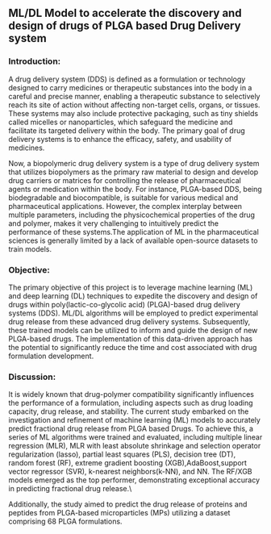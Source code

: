 ## ML/DL Model to accelerate the discovery and design of drugs of PLGA based Drug Delivery system
### Introduction:
A drug delivery system (DDS) is defined as a formulation or technology designed to carry medicines or therapeutic substances into the body in a careful and precise manner, enabling a therapeutic substance to selectively reach its site of action without affecting non-target cells, organs, or tissues. These systems may also include protective packaging, such as tiny shields called micelles or nanoparticles, which safeguard the medicine and facilitate its targeted delivery within the body. The primary goal of drug delivery systems is to enhance the efficacy, safety, and usability of medicines.

Now, a biopolymeric drug delivery system is a type of drug delivery system that utilizes biopolymers as the primary raw material to design and develop drug carriers or matrices for controlling the release of pharmaceutical agents or medication within the body. For instance, PLGA-based DDS, being biodegradable and biocompatible, is suitable for various medical and pharmaceutical applications. However, the complex interplay between multiple parameters, including the physicochemical properties of the drug and polymer, makes it very challenging to intuitively predict the performance of these systems.The application of ML in the pharmaceutical sciences is generally limited by a lack of available open-source datasets to train models.

### Objective: 
The primary objective of this project is to leverage machine learning (ML) and deep learning (DL) techniques to expedite the discovery and design of drugs within poly(lactic-co-glycolic acid) (PLGA)-based drug delivery systems (DDS). ML/DL algorithms will be employed to predict experimental drug release from these advanced drug delivery systems. Subsequently, these trained models can be utilized to inform and guide the design of new PLGA-based drugs. The implementation of this data-driven approach has the potential to significantly reduce the time and cost associated with drug formulation development.

### Discussion:
It is widely known that drug-polymer compatibility significantly influences the performance of a formulation, including aspects such as drug loading capacity, drug release, and stability. The current study embarked on the investigation and refinement of machine learning (ML) models to accurately predict fractional drug release from PLGA based Drugs. To achieve this, a series of ML algorithms were trained and evaluated, including multiple linear regression (MLR), MLR with least absolute shrinkage and selection operator regularization (lasso), partial least squares (PLS), decision tree (DT), random forest (RF), extreme gradient boosting (XGB),AdaBoost,support vector regressor (SVR), k-nearest neighbors(k-NN), and NN. The RF/XGB models emerged as the top performer, demonstrating exceptional accuracy in predicting fractional drug release.\

Additionally, the study aimed to predict the drug release of proteins and peptides from PLGA-based microparticles (MPs) utilizing a dataset comprising 68 PLGA formulations.


 
